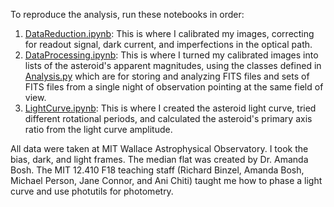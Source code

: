 To reproduce the analysis, run these notebooks in order:
1. [DataReduction.ipynb](DataReduction.ipynb): This is where I calibrated my images, correcting for readout signal, dark current, and imperfections in the optical path.
2. [DataProcessing.ipynb](DataProcessing.ipynb): This is where I turned my calibrated images into lists of the asteroid's apparent magnitudes, using the classes defined in [Analysis.py](Analyis.py) which are for storing and analyzing FITS files and sets of FITS files from a single night of observation pointing at the same field of view.
3. [LightCurve.ipynb](LightCurve.ipynb): This is where I created the asteroid light curve, tried different rotational periods, and calculated the asteroid's primary axis ratio from the light curve amplitude.

All data were taken at MIT Wallace Astrophysical Observatory. I took the bias, dark, and light frames. The median flat was created by Dr. Amanda Bosh. The MIT 12.410 F18 teaching staff (Richard Binzel, Amanda Bosh, Michael Person, Jane Connor, and Ani Chiti) taught me how to phase a light curve and use photutils for photometry.
